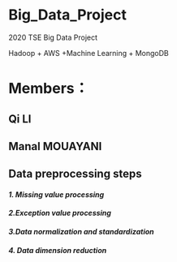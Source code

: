 # Big_Data_Project
2020 TSE Big Data Project

Hadoop + AWS +Machine Learning + MongoDB

# Members：
  ## Qi LI
  ## Manal MOUAYANI
  
## Data preprocessing steps
#### ***1. Missing value processing***
#### ***2.Exception value processing***
#### ***3.Data normalization and standardization***
#### ***4. Data dimension reduction***
